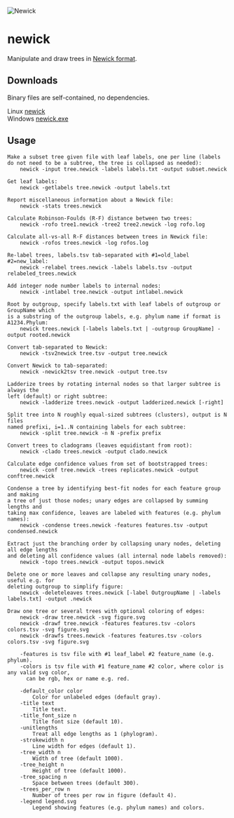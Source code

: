 ![Newick](http://drive5.com/images/newick_header3.png)

# newick
Manipulate and draw trees in [Newick format](https://en.wikipedia.org/wiki/Newick_format).

## Downloads

Binary files are self-contained, no dependencies.

Linux [newick](https://github.com/rcedgar/newick/raw/main/binaries/newick)   
Windows [newick.exe](https://github.com/rcedgar/newick/raw/main/binaries/newick.exe)   

## Usage

    Make a subset tree given file with leaf labels, one per line (labels
    do not need to be a subtree, the tree is collapsed as needed):
        newick -input tree.newick -labels labels.txt -output subset.newick

    Get leaf labels:
        newick -getlabels tree.newick -output labels.txt

    Report miscellaneous information about a Newick file:
        newick -stats trees.newick

    Calculate Robinson-Foulds (R-F) distance between two trees:
        newick -rofo tree1.newick -tree2 tree2.newick -log rofo.log

    Calculate all-vs-all R-F distances between trees in Newick file:
        newick -rofos trees.newick -log rofos.log

    Re-label trees, labels.tsv tab-separated with #1=old_label #2=new_label:
        newick -relabel trees.newick -labels labels.tsv -output relabeled_trees.newick

    Add integer node number labels to internal nodes:
        newick -intlabel tree.newick -output intlabel.newick

    Root by outgroup, specify labels.txt with leaf labels of outgroup or GroupName which
    is a substring of the outgroup labels, e.g. phylum name if format is A1234.Phylum:
        newick trees.newick [-labels labels.txt | -outgroup GroupName] -output rooted.newick

    Convert tab-separated to Newick:
        newick -tsv2newick tree.tsv -output tree.newick

    Convert Newick to tab-separated:
        newick -newick2tsv tree.newick -output tree.tsv

    Ladderize trees by rotating internal nodes so that larger subtree is always the 
    left (default) or right subtree:
        newick -ladderize trees.newick -output ladderized.newick [-right]

    Split tree into N roughly equal-sized subtrees (clusters), output is N files
    named prefixi, i=1..N containing labels for each subtree:
        newick -split tree.newick -n N -prefix prefix

    Convert trees to cladograms (leaves equidistant from root):
        newick -clado trees.newick -output clado.newick

    Calculate edge confidence values from set of bootstrapped trees:
        newick -conf tree.newick -trees replicates.newick -output conftree.newick

    Condense a tree by identifying best-fit nodes for each feature group and making
    a tree of just those nodes; unary edges are collapsed by summing lengths and 
    taking max confidence, leaves are labeled with features (e.g. phylum names):
        newick -condense trees.newick -features features.tsv -output condensed.newick

    Extract just the branching order by collapsing unary nodes, deleting all edge lengths
    and deleting all confidence values (all internal node labels removed):
        newick -topo trees.newick -output topos.newick

    Delete one or more leaves and collapse any resulting unary nodes, useful e.g. for
    deleting outgroup to simplify figure:
        newick -deleteleaves trees.newick [-label OutgroupName | -labels labels.txt] -output .newick

    Draw one tree or several trees with optional coloring of edges:
        newick -draw tree.newick -svg figure.svg
        newick -drawf tree.newick -features features.tsv -colors colors.tsv -svg figure.svg
        newick -drawfs trees.newick -features features.tsv -colors colors.tsv -svg figure.svg

        -features is tsv file with #1 leaf_label #2 feature_name (e.g. phylum).
        -colors is tsv file with #1 feature_name #2 color, where color is any valid svg color,
          can be rgb, hex or name e.g. red.

        -default_color color
            Color for unlabeled edges (default gray).
        -title text
            Title text.
        -title_font_size n
            Title font size (default 10).
        -unitlengths 
            Treat all edge lengths as 1 (phylogram).
        -strokewidth n
            Line width for edges (default 1).
        -tree_width n
            Width of tree (default 1000).
        -tree_height n
            Height of tree (default 1000).
        -tree_spacing n
            Space between trees (default 300).
        -trees_per_row n
            Number of trees per row in figure (default 4).
        -legend legend.svg
            Legend showing features (e.g. phylum names) and colors.
